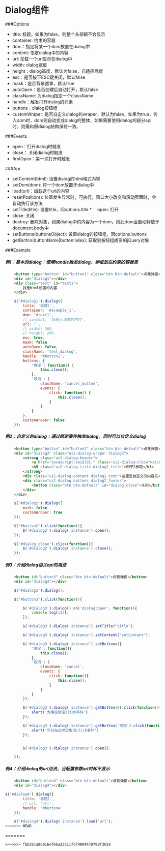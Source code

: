 Dialog组件
=======================

###Options

*   title: 标题，如果为false，则整个头部都不会显示
*   container: 约束的容器
*   dom：指定将某一个dom放置在dialog中
*   content: 指定dialog中的内容
*   url: 加载一个url显示在dialog中
*   width: dialog宽度
*   height：dialog高度，默认为false，自适应高度
*   esc：是否按下ESC键关闭，默认false
*   mask：是否背景遮罩，默认true
*   autoOpen：是否创建后自动打开，默认false
*   className: 为dialog指定一个className
*   handle：触发打开dialog的元素
*   buttons：dialog按钮组
*   customWraper: 是否自定义dialog的wraper，默认为false，如果为true，传入dom时，dom则自动变成dialog的整体，如果需要使用dialog的部分api时，则需和原dialog结构保持一致。


###Events

*   open：打开dialog时触发
*   close： 关闭dialog时触发
*   firstOpen：第一次打开时触发
 

###Api

*   setContent(html): 设置dialog的html格式内容
*   setDom(dom): 将一个dom放置于dialog中
*   load(url)：加载这个url的内容
*   resetPosition(): 位置发生异常时，可执行，窗口大小改变和滚动页面时，会自动执行该方法
*   setTitle(title): 设置title，同options.title
*　 open: 打开
*   close: 关闭
*   destroy: 删除对象，如果dialog中的内容为一个dom，则此dom会自动释放于document.body中
*   setButtons(buttonsObject): 设置dialog的按钮组，同options.buttons
*   getButton(buttonName|buttonIndex): 获取到按钮组成员的jQuery对象


###Example

##### 例1：基本的dialog：使用handle触发dialog，弹框放在约束的容器里

```html
	<button type="button" id="button1" class="btn btn-default">点我弹窗</button>
    <div id="dialog1"></div>
    <div class="text" id="text1">
        我是html设置的内容
    </div>
```
```js
	$('#dialog1').dialog({
        title: '标题1',
        container: '#example_1',
        dom: '#text1',
        // content: '我是js设置的内容',
        url: '',
        // width: 300,
        // height: 200,
        esc: true,
        mask: false,
        autoOpen: false,
        className: 'test_dialog',
        handle: '#button1',
        buttons: {
            '确定': function() {
                this.close();
            },
            '取消': {
                className: 'cancel_button',
                events: {
                    click: function() {
                        this.close();
                    }
                }
            }
        },
        customWraper: false
    });
```

##### 例2：自定义的dialog：通过绑定事件触发dialog，同时可以自定义dialog

```html
	<button type="button" id="button2" class="btn btn-default">点我弹窗</button>
    <div id="dialog2" class="ui2-dialog-wraper dialog2">
        <strong class="ui2-dialog-header">
	        <a href="javascript:void(0);" class="ui2-dialog-close">&times;</a>
	        <h5 class="ui2-dialog-title dialog2_title">例子2标题</h5>
	    </strong>
        <div class="ui2-dialog-content dialog2_cont">这里是自定义的内容区</div>
        <div class="ui2-dialog-buttons dialog2_footer">
        	<button class="btn btn-default" id="dialog_close">关闭</button>
        </div>
    </div>
```

```js
	$('#dialog2').dialog({
        mask: false,
	    customWraper: true
	});

	$('#button2').click(function(){
		$('#dialog2').dialog('instance').open();
	});

	$('#dialog_close').click(function(){
		$('#dialog2').dialog('instance').close();
	});

```


##### 例3：介绍dialog相关api的用法

```html
	<button id="button3" class="btn btn-default">点我弹窗</button>
    <div id="dialog3"></div>
```

```js
	$('#dialog3').dialog();

	$('#button3').click(function(){

		$('#dialog3').dialog().on('dialog:open', function(){
		    console.log(123);
		});

		$('#dialog3').dialog('instance').setTitle("title");

		$('#dialog3').dialog('instance').setContent("setContent");

		$('#dialog3').dialog('instance').setButtons({
		    '确定': function(){
	            this.close();
		    },
		    '取消': {
		        className: 'cancel',
		        events: {
		            click: function(){
		                this.close();
		            }
		        }
		    }
		});

		$('#dialog3').dialog('instance').getButton(0).click(function(){
		    alert('为确定绑定click事件')
		});

		$('#dialog3').dialog('instance').getButton('取消').click(function(){
		    alert('可以在此绑定取消click事件')
		});


		$('#dialog3').dialog('instance').open();

	});
```

##### 例4：介绍dialog的url用法，当配置参数url时却不显示

```html
	<button id="button4" class="btn btn-default">点我弹窗</button>
    <div id="dialog4"></div>
```

```js
$('#dialog4').dialog({
        title: '标题1',
        // url: 'url',
		handle: '#button4'
	});

	$('#dialog4').dialog('instance').load('url');
<<<<<<< HEAD
```
=======
```
>>>>>>> fbb36ca0d016ef66a23a11fd74894470789f3650
